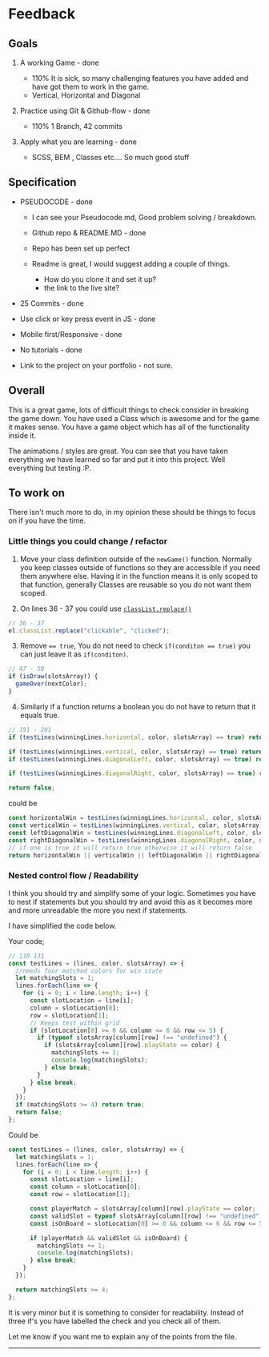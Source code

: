 # Feedback

## Goals

1. A working Game - done

   - 110% It is sick, so many challenging features you have added and have got them to work in the game.
   - Vertical, Horizontal and Diagonal

2. Practice using Git & Github-flow - done

   - 110% 1 Branch, 42 commits

3. Apply what you are learning - done

   - SCSS, BEM , Classes etc.... So much good stuff

## Specification

- PSEUDOCODE - done

  - I can see your Pseudocode.md, Good problem solving / breakdown.

  - Github repo & README.MD - done

  - Repo has been set up perfect
  - Readme is great, I would suggest adding a couple of things.
    - How do you clone it and set it up?
    - the link to the live site?

- 25 Commits - done

- Use click or key press event in JS - done

- Mobile first/Responsive - done

- No tutorials - done

- Link to the project on your portfolio - not sure.

## Overall

This is a great game, lots of difficult things to check consider in breaking the game down. You have used a Class which is awesome and for the game it makes sense. You have a game object which has all of the functionality inside it.

The animations / styles are great. You can see that you have taken everything we have learned so far and put it into this project. Well everything but testing :P.

## To work on

There isn't much more to do, in my opinion these should be things to focus on if you have the time.

### Little things you could change / refactor

1. Move your class definition outside of the `newGame()` function. Normally you keep classes outside of functions so they are accessible if you need them anywhere else. Having it in the function means it is only scoped to that function, generally Classes are reusable so you do not want them scoped.

2. On lines 36 - 37 you could use [`classList.replace()`](https://developer.mozilla.org/en-US/docs/Web/API/DOMTokenList/replace)

```js
// 36 - 37
el.classList.replace("clickable", "clicked");
```

3. Remove `== true`, You do not need to check `if(conditon == true)` you can just leave it as `if(conditon)`.

```js
// 47 - 50
if (isDraw(slotsArray)) {
  gameOver(nextColor);
}
```

4. Similarly if a function returns a boolean you do not have to return that it equals true.

```js
// 191 - 201
if (testLines(winningLines.horizontal, color, slotsArray) == true) return true;

if (testLines(winningLines.vertical, color, slotsArray) == true) return true;
if (testLines(winningLines.diagonalLeft, color, slotsArray) == true) return true;

if (testLines(winningLines.diagonalRight, color, slotsArray) == true) return true;

return false;
```

could be

```js
const horizontalWin = testLines(winningLines.horizontal, color, slotsArray);
const verticalWin = testLines(winningLines.vertical, color, slotsArray);
const leftDiagonalWin = testLines(winningLines.diagonalLeft, color, slotsArray);
const rightDiagonalWin = testLines(winningLines.diagonalRight, color, slotsArray);
// if one is true it will return true otherwise it will return false
return horizontalWin || verticalWin || leftDiagonalWin || rightDiagonalWin;
```

### Nested control flow / Readability

I think you should try and simplify some of your logic. Sometimes you have to nest if statements but you should try and avoid this as it becomes more and more unreadable the more you next if statements.

I have simplified the code below.

Your code;

```js
// 110 131
const testLines = (lines, color, slotsArray) => {
  //needs four matched colors for win state
  let matchingSlots = 1;
  lines.forEach(line => {
    for (i = 0; i < line.length; i++) {
      const slotLocation = line[i];
      column = slotLocation[0];
      row = slotLocation[1];
      // Keeps test within grid
      if (slotLocation[0] >= 0 && column <= 6 && row <= 5) {
        if (typeof slotsArray[column][row] !== "undefined") {
          if (slotsArray[column][row].playState == color) {
            matchingSlots += 1;
            console.log(matchingSlots);
          } else break;
        }
      } else break;
    }
  });
  if (matchingSlots >= 4) return true;
  return false;
};
```

Could be

```js
const testLines = (lines, color, slotsArray) => {
  let matchingSlots = 1;
  lines.forEach(line => {
    for (i = 0; i < line.length; i++) {
      const slotLocation = line[i];
      const column = slotLocation[0];
      const row = slotLocation[1];

      const playerMatch = slotsArray[column][row].playState == color;
      const validSlot = typeof slotsArray[column][row] !== "undefined";
      const isOnBoard = slotLocation[0] >= 0 && column <= 6 && row <= 5;

      if (playerMatch && validSlot && isOnBoard) {
        matchingSlots += 1;
        console.log(matchingSlots);
      } else break;
    }
  });

  return matchingSlots >= 4;
};
```

It is very minor but it is something to consider for readability. Instead of three if's you have labelled the check and you check all of them.

Let me know if you want me to explain any of the points from the file.

---

